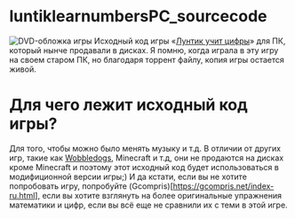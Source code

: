 # luntiklearnumbersPC_sourcecode
![DVD-обложка игры](https://img.mvideo.ru/Pdb/40053829b.jpg)
Исходный код игры «[Лунтик учит цифры](https://gamestracker.org/torrents/pc/dlja_detej/luntik_uchit_cifry/20-1-0-3059)» для ПК, который нынче продавали в дисках. Я помню, когда играла в эту игру на своем старом ПК, но благодаря торрент файлу, копия игры остается живой.
# Для чего лежит исходный код игры?
Для того, чтобы можно было менять музыку и т.д. В отличии от других игр, такие как [Wobbledogs](https://wobbledogs.com/), Minecraft и т.д, они не продаются на дисках кроме Minecraft и поэтому этот исходный код будет использоваться в модифиционной версии игры;) И да кстати, если вы не хотите попробовать игру, попробуйте (Gcompris)[https://gcompris.net/index-ru.html], если вы хотите взглянуть на более оригинальные упражнения математики и цифр, если вы всё еще не сравнили их с теми в этой игре.

